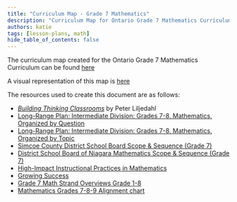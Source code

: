 ```yaml
---
title: "Curriculum Map - Grade 7 Mathematics"
description: "Curriculum Map for Ontario Grade 7 Mathematics Curriculum"
authors: katie
tags: [lesson-plans, math]
hide_table_of_contents: false
--- 
```


The curriculum map created for the Ontario Grade 7 Mathematics Curriculum can be found [here](/CM_Math7.pdf)

<!--truncate-->
A visual representation of this map is [here](/curriculummapcycles.pdf)

The resources used to create this document are as follows:

- [*Building Thinking Classrooms*](https://buildingthinkingclassrooms.com/) by Peter Liljedahl
- [Long-Range Plan: Intermediate Division: Grades 7-8, Mathematics, Organized by Question](https://assets-us-01.kc-usercontent.com/fbd574c4-da36-0066-a0c5-849ffb2de96e/5e43eabf-aede-47e7-8b0d-963f812f3166/Ele-Math-LRP_by%20QUESTION_G7-8_AODA.pdf)
- [Long-Range Plan: Intermediate Division: Grades 7-8, Mathematics, Organized by Topic](https://assets-us-01.kc-usercontent.com/fbd574c4-da36-0066-a0c5-849ffb2de96e/f1c51925-304d-4f56-99ae-8d00cb3f115b/Ele-Math-LRP_by%20TOPIC_G7-8_AODA.pdf)
- [Simcoe County District School Board Scope & Sequence (Grade 7)](https://assets-us-01.kc-usercontent.com/fbd574c4-da36-0066-a0c5-849ffb2de96e/9739e6ed-af75-4f1c-a8ca-b08b8c7d1f5d/Grade%207%20Course%20of%20Study%20-%20SCDSB%20%28AUG2020%29.pdf)
- [District School Board of Niagara Mathematics Scope & Sequence (Grade 7)](https://assets-us-01.kc-usercontent.com/fbd574c4-da36-0066-a0c5-849ffb2de96e/fea57e07-4dd3-4720-b63e-ad749f45f4b7/Intermediate%202020%20DSBN%20Scope%20%26%20Sequence.pdf)
- [High-Impact Instructional Practices in Mathematics](https://assets-us-01.kc-usercontent.com/fbd574c4-da36-0066-a0c5-849ffb2de96e/d7fbcc68-2f2b-4ef8-988d-3fb9b42c33cd/high-impact-instruction-math.pdf)
- [Growing Success](https://www.edu.gov.on.ca/eng/policyfunding/growsuccess.pdf)
- [Grade 7 Math Strand Overviews Grade 1-8](https://www.dcp.edu.gov.on.ca/en/curriculum/elementary-mathematics/grades/g7-math/strand-overviews)
- [Mathematics Grades 7-8-9 Alignment chart](https://assets-us-01.kc-usercontent.com/fbd574c4-da36-0066-a0c5-849ffb2de96e/2e30175b-61ce-460b-86cb-9dad399496a2/Math_grades789%20alignment%20chart_AODA_06-May-21.pdf)